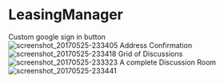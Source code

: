 # LeasingManager
Custom google sign in button <br/>
![screenshot_20170525-233405](https://cloud.githubusercontent.com/assets/16780496/26465192/f9be2c80-41a7-11e7-947f-d343841e0f9b.png)
Address Confirmation<br/>
![screenshot_20170525-233418](https://cloud.githubusercontent.com/assets/16780496/26465194/f9bee6e8-41a7-11e7-9e40-7a7456c934a7.png)
Grid of Discussions<br/>
![screenshot_20170525-233323](https://cloud.githubusercontent.com/assets/16780496/26465191/f967f8ce-41a7-11e7-8657-ce9a8e0df2a5.png)
A complete Discussion Room<br/>
![screenshot_20170525-233441](https://cloud.githubusercontent.com/assets/16780496/26465193/f9bdefae-41a7-11e7-9689-1c779b94d5cb.png)
